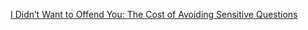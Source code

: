 [I Didn’t Want to Offend You: The Cost of Avoiding Sensitive Questions](https://papers.ssrn.com/sol3/papers.cfm?abstract_id=3437468)